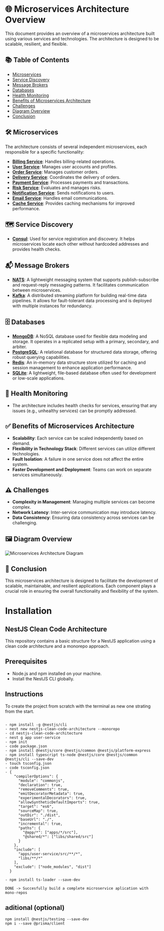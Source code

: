 # 🌐 Microservices Architecture Overview

This document provides an overview of a microservices architecture built using various services and technologies. The architecture is designed to be scalable, resilient, and flexible.

## 📚 Table of Contents

- [Microservices](#microservices)
- [Service Discovery](#service-discovery)
- [Message Brokers](#message-brokers)
- [Databases](#databases)
- [Health Monitoring](#health-monitoring)
- [Benefits of Microservices Architecture](#benefits-of-microservices-architecture)
- [Challenges](#challenges)
- [Diagram Overview](#diagram-overview)
- [Conclusion](#conclusion)

<a name="microservices"/>

## 🛠️ Microservices
The architecture consists of several independent microservices, each responsible for a specific functionality:

- **[Billing Service](https://nestjs.com/docs/faq/#what-is-nestjs)**: Handles billing-related operations.
- **[User Service](https://nestjs.com/docs/faq/#what-is-nestjs)**: Manages user accounts and profiles.
- **[Order Service](https://nestjs.com/docs/faq/#what-is-nestjs)**: Manages customer orders.
- **[Delivery Service](https://nestjs.com/docs/faq/#what-is-nestjs)**: Coordinates the delivery of orders.
- **[Payment Service](https://nestjs.com/docs/faq/#what-is-nestjs)**: Processes payments and transactions.
- **[Risk Service](https://nestjs.com/docs/faq/#what-is-nestjs)**: Evaluates and manages risks.
- **[Notification Service](https://nestjs.com/docs/faq/#what-is-nestjs)**: Sends notifications to users.
- **[Email Service](https://nestjs.com/docs/faq/#what-is-nestjs)**: Handles email communications.
- **[Cache Service](https://nestjs.com/docs/faq/#what-is-nestjs)**: Provides caching mechanisms for improved performance.

<a name="service-discovery"/>

## 🗺️ Service Discovery
- **[Consul](https://www.consul.io)**: Used for service registration and discovery. It helps microservices locate each other without hardcoded addresses and provides health checks.

<a name="message-brokers"/>

## 📬 Message Brokers
- **[NATS](https://nats.io)**: A lightweight messaging system that supports publish-subscribe and request-reply messaging patterns. It facilitates communication between microservices.
- **[Kafka](https://kafka.apache.org)**: A distributed streaming platform for building real-time data pipelines. It allows for fault-tolerant data processing and is deployed with multiple instances for redundancy.

<a name="databases"/>

## 🗄️ Databases
- **[MongoDB](https://www.mongodb.com)**: A NoSQL database used for flexible data modeling and storage. It operates in a replicated setup with a primary, secondary, and arbiter.
- **[PostgreSQL](https://www.postgresql.org)**: A relational database for structured data storage, offering robust querying capabilities.
- **[Redis](https://redis.io)**: An in-memory data structure store utilized for caching and session management to enhance application performance.
- **[SQLite](https://www.sqlite.org)**: A lightweight, file-based database often used for development or low-scale applications.

<a name="health-monitoring"/>

## 🏥 Health Monitoring
- The architecture includes health checks for services, ensuring that any issues (e.g., unhealthy services) can be promptly addressed.

<a name="benefits-of-microservices-architecture"/>

## ✅ Benefits of Microservices Architecture
- **Scalability**: Each service can be scaled independently based on demand.
- **Flexibility in Technology Stack**: Different services can utilize different technologies.
- **Fault Isolation**: A failure in one service does not affect the entire system.
- **Faster Development and Deployment**: Teams can work on separate services simultaneously.

<a name="challenges"/>

## ⚠️ Challenges
- **Complexity in Management**: Managing multiple services can become complex.
- **Network Latency**: Inter-service communication may introduce latency.
- **Data Consistency**: Ensuring data consistency across services can be challenging.

<a name="diagram-overview"/>

## 🖼️ Diagram Overview
![Microservices Architecture Diagram](link_to_your_diagram.png) <!-- Replace with the actual link to your architecture diagram -->

<a name="conclusion"/>

## 📝 Conclusion
This microservices architecture is designed to facilitate the development of scalable, maintainable, and resilient applications. Each component plays a crucial role in ensuring the overall functionality and flexibility of the system.

# Installation

## NestJS Clean Code Architecture

This repository contains a basic structure for a NestJS application using a clean code architecture and a monorepo approach.

## Prerequisites

- Node.js and npm installed on your machine.
- Install the NestJS CLI globally.

## Instructions
To create the project from scratch with the terminal as new one strating from the start. 
```

- npm install -g @nestjs/cli
- nest new nestjs-clean-code-architecture --monorepo
- cd nestjs-clean-code-architecture
- nest g app user-service
- npm init 
- code package.json
- npm install @nestjs/core @nestjs/common @nestjs/platform-express
- npm install typescript ts-node @nestjs/core @nestjs/common @nestjs/cli --save-dev
- touch tsconfig.json
- code tsconfig.json
- {
    "compilerOptions": {
      "module": "commonjs",
      "declaration": true,
      "removeComments": true,
      "emitDecoratorMetadata": true,
      "experimentalDecorators": true,
      "allowSyntheticDefaultImports": true,
      "target": "es6",
      "sourceMap": true,
      "outDir": "./dist",
      "baseUrl": "./",
      "incremental": true,
      "paths": {
        "@app/*": ["apps/*/src"],
        "@shared/*": ["libs/shared/src"]
      }
    },
    "include": [
      "apps/user-service/src/**/*",
      "libs/**/*"
    ],
    "exclude": ["node_modules", "dist"]
  }
  
- npm install ts-loader --save-dev

DONE -> Succesfully build a complete microservice aplication with mono-repos

```

## aditional (optional)

```
npm install @nestjs/testing --save-dev
npm i --save @prisma/client

```